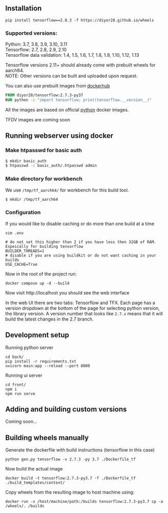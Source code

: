 ## Installation

```shell
pip install tensorflow==2.8.3 -f https://diyor28.github.io/wheels
```
### Supported versions:
Python: 3.7, 3.8, 3.9, 3.10, 3.11  
Tensorflow: 2.7, 2.8, 2.9, 2.10\
Tensorflow data validation: 1.4, 1.5, 1.6, 1.7, 1.8, 1.9, 1.10, 1.12, 1.13

Tensorflow versions 2.11+ should already come with prebuilt wheels for aarch64.\
NOTE: Other versions can be built and uploaded upon request.

You can also use prebuilt images from [dockerhub](https://hub.docker.com/r/diyor28/tensorflow)
```dockerfile
FROM diyor28/tensorflow:2.7.3-py37
RUN python -c "import tensorflow; print(tensorflow.__version__)"
```
All the images are based on official [python](https://hub.docker.com/_/python) docker images.

TFDV images are coming soon

## Running webserver using docker
### Make htpasswd for basic auth

```bash
$ mkdir basic_auth
$ htpasswd -c basic_auth/.htpasswd admin
```

### Make directory for workbench

We use `/tmp/tf_aarch64/` for workbench for this build tool.

```bash
$ mkdir /tmp/tf_aarch64
```

### Configuration
If you would like to disable caching or do more than one build at a time
```shell
vim .env
```

```dotenv
# do not set this higher than 2 if you have less then 32GB of RAM. Espeically for building tensorflow
BUILDER_THREADS=1
# disable if you are using buildkit or do not want caching in your builds
USE_CACHE=True
```


Now in the root of the project run:
```shell
docker compose up -d --build
```
Now visit http://localhost you should see the web interface

In the web UI there are two tabs: Tensorflow and TFX. 
Each page has a version dropdown at the bottom of the page for selecting
python version, the library version. 
A version number that looks like `2.7.x` means that it will build the latest changes in the 2.7 branch.

## Development setup

Running python server
```shell
cd back/
pip install -r requirements.txt
uvicorn main:app --reload --port 8000
```

Running ui server
```shell
cd front/
npm i
npm run serve
```

## Adding and building custom versions
Coming soon...

## Building wheels manually

Generate the dockerfile with build instructions (tensorflow in this case)
```shell
python gen.py tensorflow -v 2.7.3 -py 3.7 ./Dockerfile_tf
```

Now build the actual image
```shell
docker build -t tensorflow:2.7.3-py3.7 -f ./Dockerfile_tf ./build_templates/context/
```

Copy wheels from the resulting image to host machine using:
```shell
docker run -v /host/machine/path:/builds tensorflow:2.7.3-py3.7 cp -a /wheels/. /builds
```
